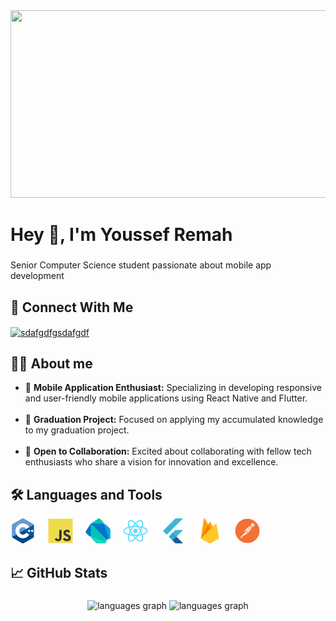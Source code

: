 <div id="header" align="center">
  <img src="https://media.giphy.com/media/v1.Y2lkPTc5MGI3NjExeG5kNWZvdG5pZnQycmYyZmhzYmZhZHM5MHkxejJoamU4ODA2YTRmbCZlcD12MV9pbnRlcm5hbF9naWZfYnlfaWQmY3Q9Zw/JqmupuTVZYaQX5s094/giphy.gif" width="600" height="300"/>
</div>

<h1 align="left">Hey 👋, I'm Youssef Remah</h1>

###

<p align="left">Senior Computer Science student passionate about mobile app development</p>

###

<h2 align="left">🤝 Connect With Me</h2>

<div align="left">
<a href="https://www.linkedin.com/in/youssef-remah-989598209/" target="blank">
  <img align="center" src="https://raw.githubusercontent.com/rahuldkjain/github-profile-readme-generator/master/src/images/icons/Social/linked-in-alt.svg" alt="sdafgdfgsdafgdf" height="50" width="50" />
</a>
</div>

###

<h2 align="left">👩‍💻 About me</h2>

<div align="left">

<ul>
  
  <li>📱 <strong>Mobile Application Enthusiast:</strong> Specializing in developing responsive and user-friendly mobile applications using React Native and Flutter.</li>

  <br>
  
  <li>🔨 <strong>Graduation Project:</strong> Focused on applying my accumulated knowledge to my graduation project.</li>

  <br>
  
  <li>💼 <strong>Open to Collaboration:</strong> Excited about collaborating with fellow tech enthusiasts who share a vision for innovation and excellence.</li>

</ul>

</div>

###

<h2 align="left">🛠 Languages and Tools</h2>

<div align="left">
  <img src="https://github.com/devicons/devicon/blob/v2.16.0/icons/cplusplus/cplusplus-original.svg" height="40" alt="cplusplus logo"/>

  <img width="12"/>

  <img src="https://github.com/devicons/devicon/blob/v2.16.0/icons/javascript/javascript-original.svg" height="40" alt="javascript logo"/>

  <img width="12"/>

  <img src="https://github.com/devicons/devicon/blob/v2.16.0/icons/dart/dart-original.svg" height="40" alt="Dart logo"/>

  <img width="12"/>

  <img src="https://github.com/devicons/devicon/blob/v2.16.0/icons/react/react-original.svg" height="40" alt="React logo"/>

  <img width="12"/>

  <img src="https://github.com/devicons/devicon/blob/v2.16.0/icons/flutter/flutter-original.svg" height="40" alt="Flutter logo"/>

  <img width="12"/>

  <img src="https://github.com/devicons/devicon/blob/v2.16.0/icons/firebase/firebase-original.svg" height="40" alt="Firebase logo"/>

  <img width="12"/>

  <img src="https://github.com/devicons/devicon/blob/v2.16.0/icons/postman/postman-original.svg" height="40" alt="Postman logo"/>
</div>

###

<h2 align="left">📈 GitHub Stats </h2>

###

<div align="center">

  <img src="https://github-readme-stats.vercel.app/api?username=Youssef-Remah&show_icons=true&theme=react" height="150" alt="languages graph"/>

  <img src="https://github-readme-stats.vercel.app/api/top-langs/?username=Youssef-Remah&layout=compact&theme=react" height="150" alt="languages graph"/>
  
</div>

